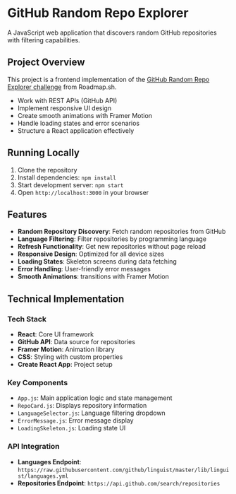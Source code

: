 # GitHub Random Repo Explorer

A JavaScript web application that discovers random GitHub repositories with filtering capabilities.

## Project Overview

This project is a frontend implementation of the [GitHub Random Repo Explorer challenge](https://roadmap.sh/projects/github-random-repo) from Roadmap.sh. 

- Work with REST APIs (GitHub API)
- Implement responsive UI design
- Create smooth animations with Framer Motion
- Handle loading states and error scenarios
- Structure a React application effectively

## Running Locally

1. Clone the repository
2. Install dependencies: `npm install`
3. Start development server: `npm start`
4. Open `http://localhost:3000` in your browser

## Features

- **Random Repository Discovery**: Fetch random repositories from GitHub
- **Language Filtering**: Filter repositories by programming language
- **Refresh Functionality**: Get new repositories without page reload
- **Responsive Design**: Optimized for all device sizes
- **Loading States**: Skeleton screens during data fetching
- **Error Handling**: User-friendly error messages
- **Smooth Animations**: transitions with Framer Motion

## Technical Implementation

### Tech Stack
- **React**: Core UI framework
- **GitHub API**: Data source for repositories
- **Framer Motion**: Animation library
- **CSS**: Styling with custom properties
- **Create React App**: Project setup

### Key Components
- `App.js`: Main application logic and state management
- `RepoCard.js`: Displays repository information
- `LanguageSelector.js`: Language filtering dropdown
- `ErrorMessage.js`: Error message display
- `LoadingSkeleton.js`: Loading state UI

### API Integration
- **Languages Endpoint**: `https://raw.githubusercontent.com/github/linguist/master/lib/linguist/languages.yml`
- **Repositories Endpoint**: `https://api.github.com/search/repositories`


